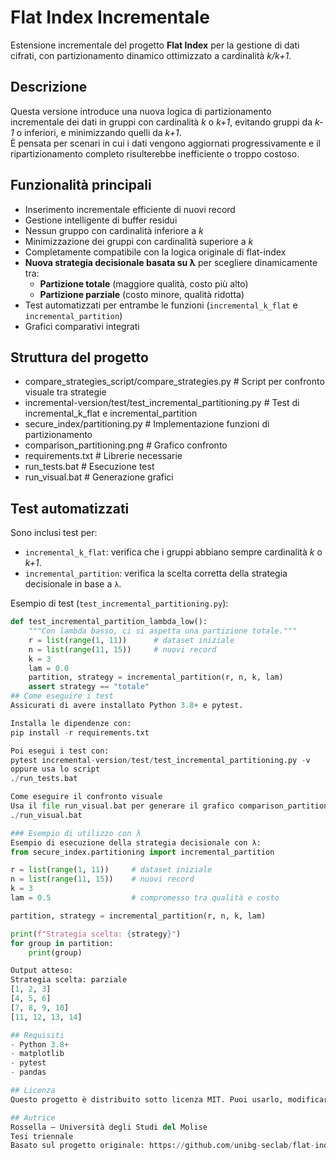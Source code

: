 # Flat Index Incrementale
Estensione incrementale del progetto **Flat Index** per la gestione di dati cifrati, con partizionamento dinamico ottimizzato a cardinalità *k/k+1*.

## Descrizione
Questa versione introduce una nuova logica di partizionamento incrementale dei dati in gruppi con cardinalità *k* o *k+1*, evitando gruppi da *k-1* o inferiori, e minimizzando quelli da *k+1*.  
È pensata per scenari in cui i dati vengono aggiornati progressivamente e il ripartizionamento completo risulterebbe inefficiente o troppo costoso.

##  Funzionalità principali
- Inserimento incrementale efficiente di nuovi record  
- Gestione intelligente di buffer residui  
- Nessun gruppo con cardinalità inferiore a *k*  
- Minimizzazione dei gruppi con cardinalità superiore a *k*  
- Completamente compatibile con la logica originale di flat-index  
- **Nuova strategia decisionale basata su λ** per scegliere dinamicamente tra:
  - **Partizione totale** (maggiore qualità, costo più alto)  
  - **Partizione parziale** (costo minore, qualità ridotta)  
- Test automatizzati per entrambe le funzioni (`incremental_k_flat` e `incremental_partition`)  
- Grafici comparativi integrati  

##  Struttura del progetto
- compare_strategies_script/compare_strategies.py # Script per confronto visuale tra strategie
- incremental-version/test/test_incremental_partitioning.py # Test di incremental_k_flat e incremental_partition
- secure_index/partitioning.py # Implementazione funzioni di partizionamento
- comparison_partitioning.png # Grafico confronto
- requirements.txt # Librerie necessarie
- run_tests.bat # Esecuzione test
- run_visual.bat # Generazione grafici

##  Test automatizzati
Sono inclusi test per:
- `incremental_k_flat`: verifica che i gruppi abbiano sempre cardinalità *k* o *k+1*.  
- `incremental_partition`: verifica la scelta corretta della strategia decisionale in base a `λ`.  

Esempio di test (`test_incremental_partitioning.py`):

```python
def test_incremental_partition_lambda_low():
    """Con lambda basso, ci si aspetta una partizione totale."""
    r = list(range(1, 11))      # dataset iniziale
    n = list(range(11, 15))     # nuovi record
    k = 3
    lam = 0.0
    partition, strategy = incremental_partition(r, n, k, lam)
    assert strategy == "totale"
## Come eseguire i test
Assicurati di avere installato Python 3.8+ e pytest.

Installa le dipendenze con:
pip install -r requirements.txt

Poi esegui i test con:
pytest incremental-version/test/test_incremental_partitioning.py -v
oppure usa lo script
./run_tests.bat

Come eseguire il confronto visuale
Usa il file run_visual.bat per generare il grafico comparison_partitioning.png che mostra le differenze tra il partizionamento classico e incrementale.
./run_visual.bat

### Esempio di utilizzo con λ
Esempio di esecuzione della strategia decisionale con λ:
from secure_index.partitioning import incremental_partition

r = list(range(1, 11))     # dataset iniziale
n = list(range(11, 15))    # nuovi record
k = 3
lam = 0.5                  # compromesso tra qualità e costo

partition, strategy = incremental_partition(r, n, k, lam)

print(f"Strategia scelta: {strategy}")
for group in partition:
    print(group)

Output atteso:
Strategia scelta: parziale
[1, 2, 3]
[4, 5, 6]
[7, 8, 9, 10]
[11, 12, 13, 14]

## Requisiti
- Python 3.8+
- matplotlib
- pytest
- pandas

## Licenza
Questo progetto è distribuito sotto licenza MIT. Puoi usarlo, modificarlo e condividerlo liberamente.

## Autrice
Rossella – Università degli Studi del Molise
Tesi triennale
Basato sul progetto originale: https://github.com/unibg-seclab/flat-index

